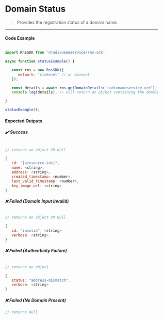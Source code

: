 # Domain Status

> Provides the registration status of a domain name.

---

<!-- tabs:start -->

#### **Code Example**

```js

import RnsSDK from '@radixnameservice/rns-sdk';

async function statusExample() {

   const rns = new RnsSDK({
      network: 'stokenet' // or mainnet
   });

   const details = await rns.getDomainDetails('radixnameservice.xrd');
   console.log(details); // will return an object containing the domain details OR a failure object

}

statusExample();

```

#### **Expected Outputs**

##### ✔️ Success

```js

// returns an object OR Null

{
   id: "[<resource-id>]",
   name: <string>,
   address: <string>,
   created_timestamp: <number>,
   last_valid_timestamp: <number>,
   key_image_url: <string>
}

```

##### ❌ Failed (Domain Input Invalid)

```js

// returns an object OR Null

{
   id: "invalid", <string>
   verbose: <string>
}

```

##### ❌ Failed (Authenticity Failure)

```js

// returns an object

{
   status: "address-mismatch",
   verbose: <string>
}

```

##### ❌ Failed (No Domain Present)

```js
// returns Null

```

<!-- tabs:end -->